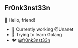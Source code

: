 ## Fr0nk3nst33n

👋 Hello, friend!

- 🏢 Currently working @Unanet
- 🤔 Trying to learn Golang
- 🐦 [@fr0nk3nst33n](https://twitter.com/fr0nk3nst33n)
